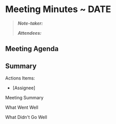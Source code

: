 # Meeting Minutes ~ DATE

>_**Note-taker:**_
>
> _**Attendees:**_ 

## Meeting Agenda
         
## Summary
Actions Items:
- \[Assignee]

Meeting Summary

What Went Well

What Didn't Go Well
